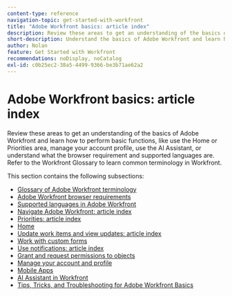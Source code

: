 ```yaml
---
content-type: reference
navigation-topic: get-started-with-workfront
title: "Adobe Workfront basics: article index"
description: Review these areas to get an understanding of the basics of Adobe Workfront and learn how to perform basic functions, like use the Home or Priorities area, manage your account profile, use the AI Assistant, or understand what the browser requirement and supported languages are. Refer to the Workfront Glossary to learn common terminology in Workfront. 
short-description: Understand the basics of Adobe Workfront and learn how to perform basic functions.
author: Nolan
feature: Get Started with Workfront
recommendations: noDisplay, noCatalog
exl-id: c0b25ec2-38a5-4499-9366-be3b71ae62a2
---
```

# Adobe Workfront basics: article index

<!--Audited: 01/2025-->

Review these areas to get an understanding of the basics of Adobe Workfront and learn how to perform basic functions, like use the Home or Priorities area, manage your account profile, use the AI Assistant, or understand what the browser requirement and supported languages are. Refer to the Workfront Glossary to learn common terminology in Workfront. 

This section contains the following subsections:

* [Glossary of Adobe Workfront terminology](../workfront-basics/navigate-workfront/workfront-navigation/workfront-terminology-glossary.md) 
* [Adobe Workfront browser requirements](../workfront-basics/workfront-browser-requirements.md) 
* [Supported languages in Adobe Workfront](../workfront-basics/supported-languages-in-workfront.md) 
* [Navigate Adobe Workfront: article index](../workfront-basics/navigate-workfront/navigate-workfront.md) 
* [Priorities: article index](/help/quicksilver/workfront-basics/priorities/priorities-toc.md)
* [Home](../workfront-basics/using-home/home.md) 
* [Update work items and view updates: article index](../workfront-basics/updating-work-items-and-viewing-updates/update-work-items-and-view-updates.md) 
* [Work with custom forms](../workfront-basics/work-with-custom-forms/work-with-custom-forms.md) 
* [Use notifications: article index](../workfront-basics/using-notifications/use-notifications.md) 
* [Grant and request permissions to objects](../workfront-basics/grant-and-request-access-to-objects/grant-and-request-access-to-objects.md) 
* [Manage your account and profile](../workfront-basics/manage-your-account-and-profile/manage-your-account-and-profile.md) 
* [Mobile Apps](../workfront-basics/mobile-apps/mobile-apps.md) 
* [AI Assistant in Workfront](/help/quicksilver/workfront-basics/ai-assistant/ai-assistant.md)
* [Tips, Tricks, and Troubleshooting for Adobe Workfront Basics](../workfront-basics/tips-tricks-and-troubleshooting/tips-tricks-troubleshooting-basics.md)
